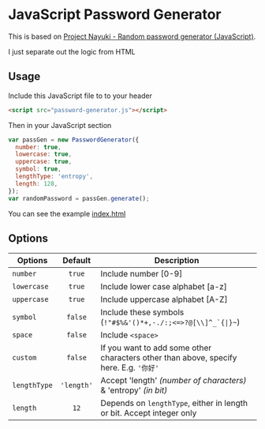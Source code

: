 # JavaScript Password Generator

This is based on [Project Nayuki - Random password generator (JavaScript)](https://www.nayuki.io/page/random-password-generator-javascript).

I just separate out the logic from HTML

## Usage

Include this JavaScript file to to your header

```html
<script src="password-generator.js"></script>
```

Then in your JavaScript section

```js
var passGen = new PasswordGenerator({
  number: true,
  lowercase: true,
  uppercase: true,
  symbol: true,
  lengthType: 'entropy',
  length: 128,
});
var randomPassword = passGen.generate();
```

You can see the example [index.html](index.html)

## Options

| Options      |   Default  | Description                                                                            |
|--------------|:----------:|----------------------------------------------------------------------------------------|
| `number`     |   `true`   | Include number [0-9]                                                                   |
| `lowercase`  |   `true`   | Include lower case alphabet [a-z]                                                      |
| `uppercase`  |   `true`   | Include uppercase alphabet [A-Z]                                                       |
| `symbol`     |   `false`  | Include these symbols (`` !"#$%&'()*+,-./:;<=>?@[\\]^_`{\|}~ ``)                       |
| `space`      |   `false`  | Include `<space>`                                                                      |
| `custom`     |   `false`  | If you want to add some other characters other than above, specify here. E.g. `'你好'` |
| `lengthType` | `'length'` | Accept 'length' _(number of characters)_ & 'entropy' _(in bit)_                        |
| `length`     |    `12`    | Depends on `lengthType`, either in length or bit. Accept integer only                  |

